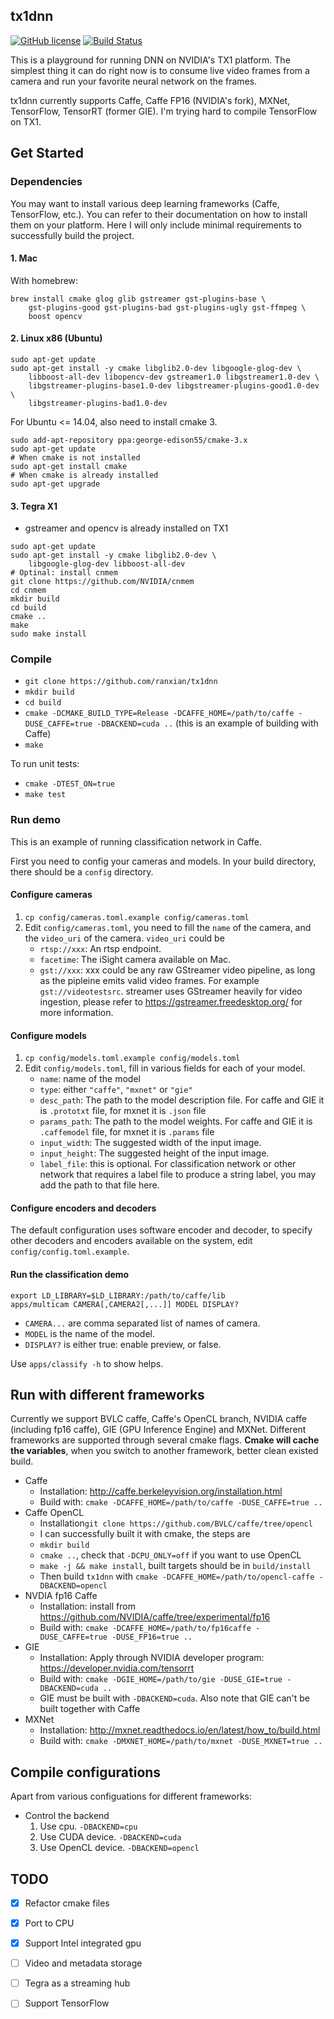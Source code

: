 ## tx1dnn

[![GitHub license](https://img.shields.io/badge/license-apache-green.svg?style=flat)](https://www.apache.org/licenses/LICENSE-2.0)
[![Build Status](https://travis-ci.com/ranxian/tx1dnn.svg?token=QaYrj2g7p1xx7VjDqDzv&branch=master)](https://travis-ci.com/ranxian/tx1dnn)

This is a playground for running DNN on NVIDIA's TX1 platform. The simplest thing it can do right now is to consume live video frames from a camera and run your favorite neural network on the frames.

tx1dnn currently supports Caffe, Caffe FP16 (NVIDIA's fork), MXNet, TensorFlow, TensorRT (former GIE). I'm trying hard to compile TensorFlow on TX1.

## Get Started

### Dependencies

You may want to install various deep learning frameworks (Caffe, TensorFlow, etc.). You can refer to their documentation on how to install them on your platform. Here I will only include minimal requirements to successfully build the project.

#### 1. Mac


With homebrew:

```
brew install cmake glog glib gstreamer gst-plugins-base \
	gst-plugins-good gst-plugins-bad gst-plugins-ugly gst-ffmpeg \
	boost opencv
```

#### 2. Linux x86 (Ubuntu)

```
sudo apt-get update
sudo apt-get install -y cmake libglib2.0-dev libgoogle-glog-dev \
    libboost-all-dev libopencv-dev gstreamer1.0 libgstreamer1.0-dev \
    libgstreamer-plugins-base1.0-dev libgstreamer-plugins-good1.0-dev \
    libgstreamer-plugins-bad1.0-dev
```

For Ubuntu <= 14.04, also need to install cmake 3. 
```
sudo add-apt-repository ppa:george-edison55/cmake-3.x
sudo apt-get update
# When cmake is not installed
sudo apt-get install cmake
# When cmake is already installed
sudo apt-get upgrade
```

#### 3. Tegra X1

* gstreamer and opencv is already installed on TX1

```
sudo apt-get update
sudo apt-get install -y cmake libglib2.0-dev \
	libgoogle-glog-dev libboost-all-dev
# Optinal: install cnmem
git clone https://github.com/NVIDIA/cnmem
cd cnmem
mkdir build
cd build
cmake ..
make
sudo make install
```


### Compile

* `git clone https://github.com/ranxian/tx1dnn`
* `mkdir build`
* `cd build`
* `cmake -DCMAKE_BUILD_TYPE=Release -DCAFFE_HOME=/path/to/caffe -DUSE_CAFFE=true -DBACKEND=cuda ..` (this is an example of building with Caffe)
* `make`

To run unit tests:
* `cmake -DTEST_ON=true`
* `make test`

### Run demo

This is an example of running classification network in Caffe.

First you need to config your cameras and models. In your build directory, there should be a `config` directory.

#### Configure cameras
1. `cp config/cameras.toml.example config/cameras.toml`
2. Edit `config/cameras.toml`, you need to fill the `name` of the camera, and the `video_uri` of the camera. `video_uri` could be
    * `rtsp://xxx`: An rtsp endpoint.
    * `facetime`: The iSight camera available on Mac.
    * `gst://xxx`: xxx could be any raw GStreamer video pipeline, as long as the pipleine emits valid video frames. For example `gst://videotestsrc`. streamer uses GStreamer heavily for video ingestion, please refer to https://gstreamer.freedesktop.org/ for more information.
    
    
#### Configure models
1. `cp config/models.toml.example config/models.toml`
2. Edit `config/models.toml`, fill in various fields for each of your model.
    * `name`: name of the model
    * `type`: either `"caffe"`, `"mxnet"` or `"gie"`
    * `desc_path`: The path to the model description file. For caffe and GIE it is `.prototxt` file, for mxnet it is `.json` file
    * `params_path`: The path to the model weights. For caffe and GIE it is `.caffemodel` file, for mxnet it is `.params` file
    * `input_width`: The suggested width of the input image.
    * `input_height`: The suggested height of the input image.
    * `label_file`: this is optional. For classification network or other network that requires a label file to produce a string label, you may add the path to that file here.

#### Configure encoders and decoders
The default configuration uses software encoder and decoder, to specify other decoders and encoders available on the system, edit `config/config.toml.example`.
    
    
#### Run the classification demo    

```
export LD_LIBRARY=$LD_LIBRARY:/path/to/caffe/lib
apps/multicam CAMERA[,CAMERA2[,...]] MODEL DISPLAY?
```

* `CAMERA...` are comma separated list of names of camera.
* `MODEL` is the name of the model.
* `DISPLAY?` is either true: enable preview, or false.

Use `apps/classify -h` to show helps.

## Run with different frameworks

Currently we support BVLC caffe, Caffe's OpenCL branch, NVIDIA caffe (including fp16 caffe), GIE (GPU Inference Engine) and MXNet. Different frameworks are supported through several cmake flags.
**Cmake will cache the variables**, when you switch to another framework, better clean existed build.

* Caffe
	* Installation: http://caffe.berkeleyvision.org/installation.html
	* Build with: `cmake -DCAFFE_HOME=/path/to/caffe -DUSE_CAFFE=true ..`
* Caffe OpenCL
    * Installation`git clone https://github.com/BVLC/caffe/tree/opencl`
    * I can successfully built it with cmake, the steps are
    * `mkdir build`
    * `cmake ..`, check that `-DCPU_ONLY=off` if you want to use OpenCL
    * `make -j && make install`, built targets should be in `build/install`
    * Then build `tx1dnn` with `cmake -DCAFFE_HOME=/path/to/opencl-caffe -DBACKEND=opencl`
* NVDIA fp16 Caffe
	* Installation: install from https://github.com/NVIDIA/caffe/tree/experimental/fp16
	* Build with: `cmake -DCAFFE_HOME=/path/to/fp16caffe -DUSE_CAFFE=true -DUSE_FP16=true ..`
* GIE
	* Installation: Apply through NVIDIA developer program: https://developer.nvidia.com/tensorrt
	* Build with: `cmake -DGIE_HOME=/path/to/gie -DUSE_GIE=true -DBACKEND=cuda ..`
	* GIE must be built with `-DBACKEND=cuda`. Also note that GIE can't be built together with Caffe
* MXNet
	* Installation: http://mxnet.readthedocs.io/en/latest/how_to/build.html
	* Build with: `cmake -DMXNET_HOME=/path/to/mxnet -DUSE_MXNET=true ..`

## Compile configurations

Apart from various configuations for different frameworks:

* Control the backend
    1. Use cpu. `-DBACKEND=cpu`
    2. Use CUDA device. `-DBACKEND=cuda`
    3. Use OpenCL device. `-DBACKEND=opencl`

## TODO

* [x] Refactor cmake files
* [x] Port to CPU
* [x] Support Intel integrated gpu
* [ ] Video and metadata storage
* [ ] Tegra as a streaming hub
* [ ] Support TensorFlow

